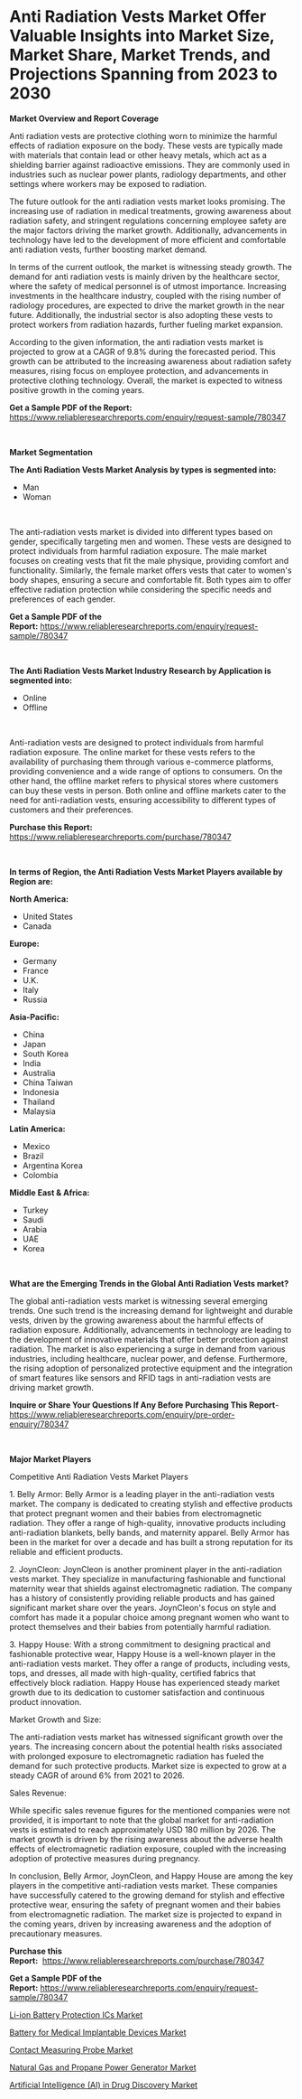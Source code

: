 <p><h1>Anti Radiation Vests Market Offer Valuable Insights into Market Size, Market Share, Market Trends, and Projections Spanning from 2023 to 2030</h1></p><p><strong>Market Overview and Report Coverage</strong></p>
<p><p>Anti radiation vests are protective clothing worn to minimize the harmful effects of radiation exposure on the body. These vests are typically made with materials that contain lead or other heavy metals, which act as a shielding barrier against radioactive emissions. They are commonly used in industries such as nuclear power plants, radiology departments, and other settings where workers may be exposed to radiation.</p><p>The future outlook for the anti radiation vests market looks promising. The increasing use of radiation in medical treatments, growing awareness about radiation safety, and stringent regulations concerning employee safety are the major factors driving the market growth. Additionally, advancements in technology have led to the development of more efficient and comfortable anti radiation vests, further boosting market demand.</p><p>In terms of the current outlook, the market is witnessing steady growth. The demand for anti radiation vests is mainly driven by the healthcare sector, where the safety of medical personnel is of utmost importance. Increasing investments in the healthcare industry, coupled with the rising number of radiology procedures, are expected to drive the market growth in the near future. Additionally, the industrial sector is also adopting these vests to protect workers from radiation hazards, further fueling market expansion.</p><p>According to the given information, the anti radiation vests market is projected to grow at a CAGR of 9.8% during the forecasted period. This growth can be attributed to the increasing awareness about radiation safety measures, rising focus on employee protection, and advancements in protective clothing technology. Overall, the market is expected to witness positive growth in the coming years.</p></p>
<p><strong>Get a Sample PDF of the Report:</strong> <a href="https://www.reliableresearchreports.com/enquiry/request-sample/780347">https://www.reliableresearchreports.com/enquiry/request-sample/780347</a></p>
<p>&nbsp;</p>
<p><strong>Market Segmentation</strong></p>
<p><strong>The Anti Radiation Vests Market Analysis by types is segmented into:</strong></p>
<p><ul><li>Man</li><li>Woman</li></ul></p>
<p>&nbsp;</p>
<p><p>The anti-radiation vests market is divided into different types based on gender, specifically targeting men and women. These vests are designed to protect individuals from harmful radiation exposure. The male market focuses on creating vests that fit the male physique, providing comfort and functionality. Similarly, the female market offers vests that cater to women's body shapes, ensuring a secure and comfortable fit. Both types aim to offer effective radiation protection while considering the specific needs and preferences of each gender.</p></p>
<p><strong>Get a Sample PDF of the Report:</strong>&nbsp;<a href="https://www.reliableresearchreports.com/enquiry/request-sample/780347">https://www.reliableresearchreports.com/enquiry/request-sample/780347</a></p>
<p>&nbsp;</p>
<p><strong>The Anti Radiation Vests Market Industry Research by Application is segmented into:</strong></p>
<p><ul><li>Online</li><li>Offline</li></ul></p>
<p>&nbsp;</p>
<p><p>Anti-radiation vests are designed to protect individuals from harmful radiation exposure. The online market for these vests refers to the availability of purchasing them through various e-commerce platforms, providing convenience and a wide range of options to consumers. On the other hand, the offline market refers to physical stores where customers can buy these vests in person. Both online and offline markets cater to the need for anti-radiation vests, ensuring accessibility to different types of customers and their preferences.</p></p>
<p><strong>Purchase this Report:</strong>&nbsp; <a href="https://www.reliableresearchreports.com/purchase/780347">https://www.reliableresearchreports.com/purchase/780347</a></p>
<p>&nbsp;</p>
<p><strong>In terms of Region, the Anti Radiation Vests Market Players available by Region are:</strong></p>
<p>
    <p> <strong> North America: </strong>
        <ul>
            <li>United States</li>
            <li>Canada</li>
        </ul>
        </p> 
    <p> <strong> Europe: </strong>
        <ul>
            <li>Germany</li>
            <li>France</li>
            <li>U.K.</li>
            <li>Italy</li>
            <li>Russia</li>
        </ul>
        </p> 
    <p> <strong> Asia-Pacific: </strong>
        <ul>
            <li>China</li>
            <li>Japan</li>
            <li>South Korea</li>
            <li>India</li>
            <li>Australia</li>
            <li>China Taiwan</li>
            <li>Indonesia</li>
            <li>Thailand</li>
            <li>Malaysia</li>
        </ul>
        </p> 
    <p> <strong> Latin America: </strong>
        <ul>
            <li>Mexico</li>
            <li>Brazil</li>
            <li>Argentina Korea</li>
            <li>Colombia</li>
        </ul>
        </p> 
    <p> <strong> Middle East & Africa: </strong>
        <ul>
            <li>Turkey</li>
            <li>Saudi</li>
            <li>Arabia</li>
            <li>UAE</li>
            <li>Korea</li>
        </ul>
    </p>
    </p>
<p>&nbsp;</p>
<p><strong>What are the Emerging Trends in the Global Anti Radiation Vests market?</strong></p>
<p><p>The global anti-radiation vests market is witnessing several emerging trends. One such trend is the increasing demand for lightweight and durable vests, driven by the growing awareness about the harmful effects of radiation exposure. Additionally, advancements in technology are leading to the development of innovative materials that offer better protection against radiation. The market is also experiencing a surge in demand from various industries, including healthcare, nuclear power, and defense. Furthermore, the rising adoption of personalized protective equipment and the integration of smart features like sensors and RFID tags in anti-radiation vests are driving market growth.</p></p>
<p><strong>Inquire or Share Your Questions If Any Before Purchasing This Report</strong>- <a href="https://www.reliableresearchreports.com/enquiry/pre-order-enquiry/780347">https://www.reliableresearchreports.com/enquiry/pre-order-enquiry/780347</a></p>
<p>&nbsp;</p>
<p><strong>Major Market Players</strong></p>
<p><p>Competitive Anti Radiation Vests Market Players</p><p>1. Belly Armor: Belly Armor is a leading player in the anti-radiation vests market. The company is dedicated to creating stylish and effective products that protect pregnant women and their babies from electromagnetic radiation. They offer a range of high-quality, innovative products including anti-radiation blankets, belly bands, and maternity apparel. Belly Armor has been in the market for over a decade and has built a strong reputation for its reliable and efficient products.</p><p>2. JoynCleon: JoynCleon is another prominent player in the anti-radiation vests market. They specialize in manufacturing fashionable and functional maternity wear that shields against electromagnetic radiation. The company has a history of consistently providing reliable products and has gained significant market share over the years. JoynCleon's focus on style and comfort has made it a popular choice among pregnant women who want to protect themselves and their babies from potentially harmful radiation.</p><p>3. Happy House: With a strong commitment to designing practical and fashionable protective wear, Happy House is a well-known player in the anti-radiation vests market. They offer a range of products, including vests, tops, and dresses, all made with high-quality, certified fabrics that effectively block radiation. Happy House has experienced steady market growth due to its dedication to customer satisfaction and continuous product innovation.</p><p>Market Growth and Size:</p><p>The anti-radiation vests market has witnessed significant growth over the years. The increasing concern about the potential health risks associated with prolonged exposure to electromagnetic radiation has fueled the demand for such protective products. Market size is expected to grow at a steady CAGR of around 6% from 2021 to 2026.</p><p>Sales Revenue:</p><p>While specific sales revenue figures for the mentioned companies were not provided, it is important to note that the global market for anti-radiation vests is estimated to reach approximately USD 180 million by 2026. The market growth is driven by the rising awareness about the adverse health effects of electromagnetic radiation exposure, coupled with the increasing adoption of protective measures during pregnancy.</p><p>In conclusion, Belly Armor, JoynCleon, and Happy House are among the key players in the competitive anti-radiation vests market. These companies have successfully catered to the growing demand for stylish and effective protective wear, ensuring the safety of pregnant women and their babies from electromagnetic radiation. The market size is projected to expand in the coming years, driven by increasing awareness and the adoption of precautionary measures.</p></p>
<p><strong>Purchase this Report:</strong>&nbsp;&nbsp;<a href="https://www.reliableresearchreports.com/purchase/780347">https://www.reliableresearchreports.com/purchase/780347</a></p>
<p></p>
<p><strong>Get a Sample PDF of the Report:</strong>&nbsp;<a href="https://www.reliableresearchreports.com/enquiry/request-sample/780347">https://www.reliableresearchreports.com/enquiry/request-sample/780347</a></p>
<p><p><a href="https://medium.com/@joycelucas56/decoding-li-ion-battery-protection-ics-market-metrics-market-share-trends-and-growth-patterns-3f6a44a848cd">Li-ion Battery Protection ICs Market</a></p><p><a href="https://medium.com/@laurenbrown1918/battery-for-medical-implantable-devices-market-report-reveals-the-latest-trends-and-growth-9745a04bbce3">Battery for Medical Implantable Devices Market</a></p><p><a href="https://www.linkedin.com/pulse/contact-measuring-probe-market-share-amp-new-trends-analysis/">Contact Measuring Probe Market</a></p><p><a href="https://www.linkedin.com/pulse/decoding-natural-gas-propane-power-generator-market-deep/">Natural Gas and Propane Power Generator Market</a></p><p><a href="https://github.com/GroverBarry/Market-Research-Report-List-2/blob/main/artificial-intelligence-ai-in-drug-discovery-market.md">Artificial Intelligence (AI) in Drug Discovery Market</a></p></p>